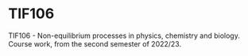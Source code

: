 # TIF106
TIF106 - Non-equilibrium processes in physics, chemistry and biology. Course work, from the second semester of 2022/23.
